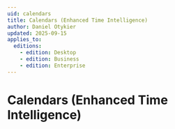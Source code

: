 ```yaml
---
uid: calendars
title: Calendars (Enhanced Time Intelligence)
author: Daniel Otykier
updated: 2025-09-15
applies_to:
  editions:
    - edition: Desktop
    - edition: Business
    - edition: Enterprise
---
```

# Calendars (Enhanced Time Intelligence)
